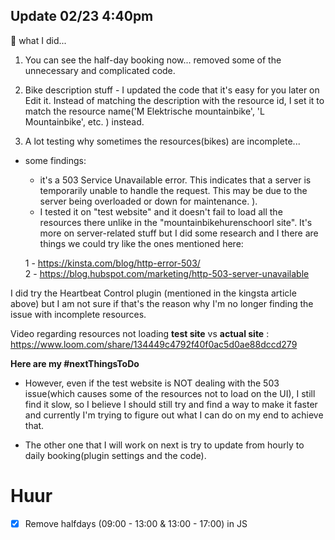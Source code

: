 ## Update 02/23 4:40pm

🤔 what I did...

1. You can see the half-day booking now... removed some of the unnecessary and complicated code.

2. Bike description stuff - I updated the code that it's easy for you later on Edit it. Instead of matching the description with the resource id, I set it to match the resource name('M Elektrische mountainbike', 'L Mountainbike', etc. ) instead.

3. A lot testing why sometimes the resources(bikes) are incomplete...
 - some findings:

     - it's a 503 Service Unavailable error. This indicates that a server is temporarily unable to handle the request. This may be due to the server being overloaded or down for maintenance. ).
     - I tested it on "test website" and it doesn't fail to load all the resources there unlike in the "mountainbikehurenschoorl site". It's more on server-related stuff but I did some research and I there are things we could try  like the ones mentioned here:

	1 - https://kinsta.com/blog/http-error-503/  
	2 - https://blog.hubspot.com/marketing/http-503-server-unavailable

I did try the  Heartbeat Control plugin (mentioned in the kingsta article above) but I am not sure if that's the reason why I'm no longer finding the issue with incomplete resources.

Video regarding resources not loading **test site** vs **actual site** : https://www.loom.com/share/134449c4792f40f0ac5d0ae88dccd279

**Here are my #nextThingsToDo**

 - However, even if the test website is NOT dealing with the 503 issue(which causes some of the resources not to load on the UI), I still find it slow, so I believe I should still try and find a way to make it faster and currently I'm trying to figure out what I can do on my end to achieve that.

 - The other one that I will work on next is try to update from hourly to daily booking(plugin settings and the code).








# Huur


- [x] Remove halfdays (09:00 - 13:00 & 13:00 - 17:00) in JS




